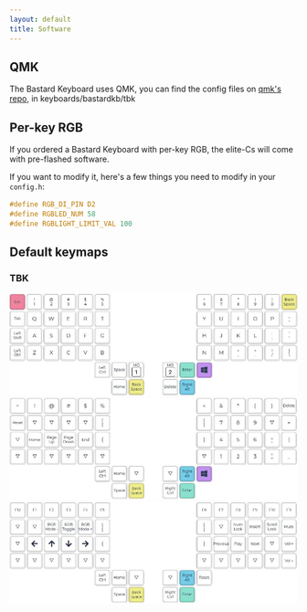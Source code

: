 ```yaml
---
layout: default
title: Software
---
```


## QMK

The Bastard Keyboard uses QMK, you can find the config files on [qmk's repo](https://github.com/qmk/qmk_firmware), in keyboards/bastardkb/tbk

## Per-key RGB

If you ordered a Bastard Keyboard with per-key RGB, the elite-Cs will come with pre-flashed software.

If you want to modify it, here's a few things you need to modify in your `config.h`:

```h
#define RGB_DI_PIN D2
#define RGBLED_NUM 58
#define RGBLIGHT_LIMIT_VAL 100
```

## Default keymaps

### TBK

![](./images/keymaps/tbk/1.jpg)
![](./images/keymaps/tbk/2.jpg)
![](./images/keymaps/tbk/3.jpg)


